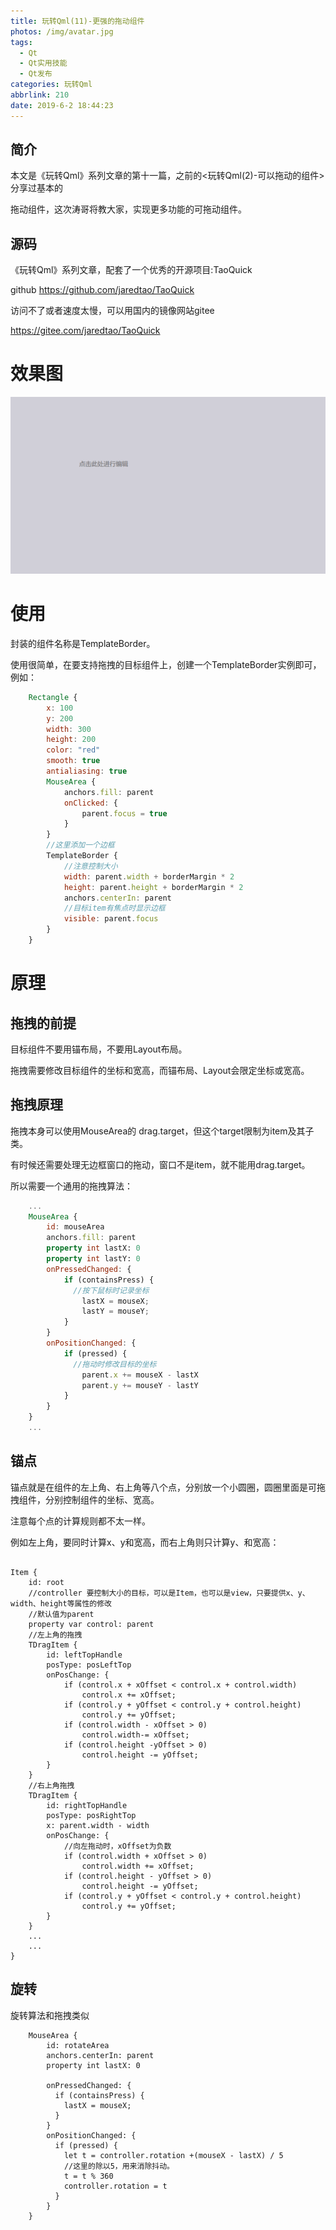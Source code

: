 ```yaml
---
title: 玩转Qml(11)-更强的拖动组件
photos: /img/avatar.jpg
tags:
  - Qt
  - Qt实用技能
  - Qt发布
categories: 玩转Qml
abbrlink: 210
date: 2019-6-2 18:44:23
---
```

## 简介

本文是《玩转Qml》系列文章的第十一篇，之前的<玩转Qml(2)-可以拖动的组件>分享过基本的

拖动组件，这次涛哥将教大家，实现更多功能的可拖动组件。

## 源码

《玩转Qml》系列文章，配套了一个优秀的开源项目:TaoQuick

github https://github.com/jaredtao/TaoQuick

访问不了或者速度太慢，可以用国内的镜像网站gitee

https://gitee.com/jaredtao/TaoQuick

# 效果图

![1](/images/Qml11/1.gif)


# 使用

封装的组件名称是TemplateBorder。

使用很简单，在要支持拖拽的目标组件上，创建一个TemplateBorder实例即可，例如：

```qml
    Rectangle {
        x: 100
        y: 200
        width: 300
        height: 200
        color: "red"
        smooth: true
        antialiasing: true
        MouseArea {
            anchors.fill: parent
            onClicked: {
                parent.focus = true
            }
        }
        //这里添加一个边框
        TemplateBorder {
            //注意控制大小
            width: parent.width + borderMargin * 2
            height: parent.height + borderMargin * 2
            anchors.centerIn: parent
            //目标item有焦点时显示边框
            visible: parent.focus
        }
    }
```

# 原理

## 拖拽的前提

目标组件不要用锚布局，不要用Layout布局。

拖拽需要修改目标组件的坐标和宽高，而锚布局、Layout会限定坐标或宽高。

## 拖拽原理

拖拽本身可以使用MouseArea的 drag.target，但这个target限制为item及其子类。

有时候还需要处理无边框窗口的拖动，窗口不是item，就不能用drag.target。

所以需要一个通用的拖拽算法：
```qml
    ...
    MouseArea {
        id: mouseArea
        anchors.fill: parent
        property int lastX: 0
        property int lastY: 0
        onPressedChanged: {
            if (containsPress) {
              //按下鼠标时记录坐标
                lastX = mouseX;
                lastY = mouseY;
            }
        }
        onPositionChanged: {
            if (pressed) {
              //拖动时修改目标的坐标
                parent.x += mouseX - lastX
                parent.y += mouseY - lastY
            }
        }
    }
    ...
```
## 锚点

锚点就是在组件的左上角、右上角等八个点，分别放一个小圆圈，圆圈里面是可拖拽组件，分别控制组件的坐标、宽高。

注意每个点的计算规则都不太一样。

例如左上角，要同时计算x、y和宽高，而右上角则只计算y、和宽高：

```

Item {
    id: root
    //controller 要控制大小的目标，可以是Item，也可以是view，只要提供x、y、width、height等属性的修改
    //默认值为parent
    property var control: parent
    //左上角的拖拽
    TDragItem {
        id: leftTopHandle
        posType: posLeftTop
        onPosChange: {
            if (control.x + xOffset < control.x + control.width)
                control.x += xOffset;
            if (control.y + yOffset < control.y + control.height)
                control.y += yOffset;
            if (control.width - xOffset > 0)
                control.width-= xOffset;
            if (control.height -yOffset > 0)
                control.height -= yOffset;
        }
    }
    //右上角拖拽
    TDragItem {
        id: rightTopHandle
        posType: posRightTop
        x: parent.width - width
        onPosChange: {
            //向左拖动时，xOffset为负数
            if (control.width + xOffset > 0)
                control.width += xOffset;
            if (control.height - yOffset > 0)
                control.height -= yOffset;
            if (control.y + yOffset < control.y + control.height)
                control.y += yOffset;
        }
    }
    ...
    ...
}
```
## 旋转

旋转算法和拖拽类似
```
    MouseArea {
        id: rotateArea
        anchors.centerIn: parent
        property int lastX: 0

        onPressedChanged: {
          if (containsPress) {
            lastX = mouseX;
          }
        }
        onPositionChanged: {
          if (pressed) {
            let t = controller.rotation +(mouseX - lastX) / 5
            //这里的除以5，用来消除抖动。
            t = t % 360
            controller.rotation = t
          }
        }
    }
```